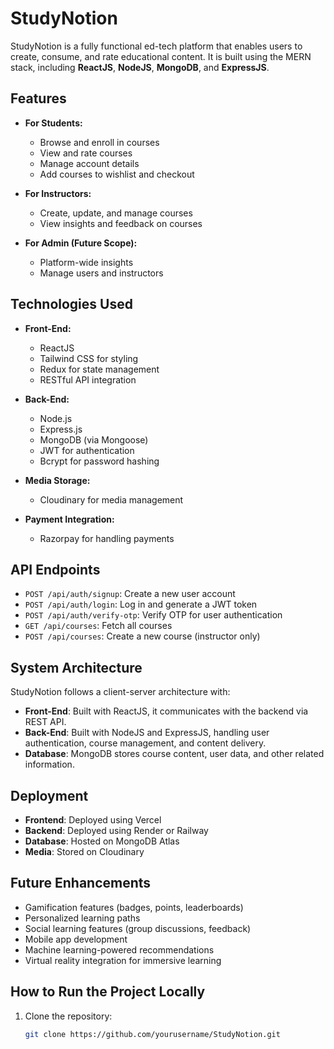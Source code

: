 # StudyNotion

StudyNotion is a fully functional ed-tech platform that enables users to create, consume, and rate educational content. It is built using the MERN stack, including **ReactJS**, **NodeJS**, **MongoDB**, and **ExpressJS**.

## Features

- **For Students:**
  - Browse and enroll in courses
  - View and rate courses
  - Manage account details
  - Add courses to wishlist and checkout

- **For Instructors:**
  - Create, update, and manage courses
  - View insights and feedback on courses

- **For Admin (Future Scope):**
  - Platform-wide insights
  - Manage users and instructors

## Technologies Used

- **Front-End:**
  - ReactJS
  - Tailwind CSS for styling
  - Redux for state management
  - RESTful API integration

- **Back-End:**
  - Node.js
  - Express.js
  - MongoDB (via Mongoose)
  - JWT for authentication
  - Bcrypt for password hashing

- **Media Storage:**
  - Cloudinary for media management

- **Payment Integration:**
  - Razorpay for handling payments

## API Endpoints

- `POST /api/auth/signup`: Create a new user account
- `POST /api/auth/login`: Log in and generate a JWT token
- `POST /api/auth/verify-otp`: Verify OTP for user authentication
- `GET /api/courses`: Fetch all courses
- `POST /api/courses`: Create a new course (instructor only)

## System Architecture

StudyNotion follows a client-server architecture with:
- **Front-End**: Built with ReactJS, it communicates with the backend via REST API.
- **Back-End**: Built with NodeJS and ExpressJS, handling user authentication, course management, and content delivery.
- **Database**: MongoDB stores course content, user data, and other related information.

## Deployment

- **Frontend**: Deployed using Vercel
- **Backend**: Deployed using Render or Railway
- **Database**: Hosted on MongoDB Atlas
- **Media**: Stored on Cloudinary

## Future Enhancements

- Gamification features (badges, points, leaderboards)
- Personalized learning paths
- Social learning features (group discussions, feedback)
- Mobile app development
- Machine learning-powered recommendations
- Virtual reality integration for immersive learning

## How to Run the Project Locally

1. Clone the repository:
   ```bash
   git clone https://github.com/yourusername/StudyNotion.git

